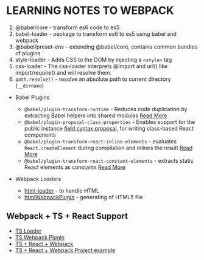 # LEARNING NOTES TO WEBPACK

1. @babel/core - transform es6 code to es5
2. babel-loader - package to transform es6 to es5 using babel and webpack
3. @babel/preset-env - extending @babel/core, contains common bundles of plugins
4. style-loader - Adds CSS to the DOM by injecting a ```<style>``` tag
5. css-loader - The css-loader interprets @import and url() like import/require() and will resolve them.
6. ```path.resolve()``` - resolve an absolute path to current directory (```__dirname```)

- Babel Plugins
  - `@babel/plugin-transform-runtime` - Reduces code duplication by extracting Babel helpers into shared modules [Read More](https://bit.ly/39gxHWQ)
  - `@babel/plugin-proposal-class-properties` - Enables support for the public instance [field syntax proposal](https://bit.ly/35UuOch), for writing class-based React components
  - `@babel/plugin-transform-react-inline-elements` -  evaluates `React.createElement` during compilation and inlines the result [Read More](https://bit.ly/398WP1T)
  - `@babel/plugin-transform-react-constant-elements` - extracts static React elements as constants [Read More](https://bit.ly/354dfW8)

- Webpack Loaders
  - [html-loader](https://webpack.js.org/loaders/html-loader/) - to handle HTML
  - [htmlWebpackPlugin](https://webpack.js.org/plugins/html-webpack-plugin/) - generating of HTML5 file

## Webpack + TS + React Support
- [TS Loader](https://github.com/TypeStrong/ts-loader)
- [TS Webpack Plugin](https://github.com/TypeStrong/fork-ts-checker-webpack-plugin)
- [TS + React + Webpack](https://www.smashingmagazine.com/2020/05/typescript-modern-react-projects-webpack-babel/)
- [TS  + React + Webpack Project example](https://github.com/krasimir/beginning)